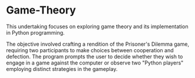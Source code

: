 # Game-Theory

This undertaking focuses on exploring game theory and its implementation in Python programming. 

The objective involved crafting a rendition of the Prisoner's Dilemma game, requiring two participants to make choices between cooperation and defection. The program prompts the user to decide whether they wish to engage in a game against the computer or observe two "Python players" employing distinct strategies in the gameplay.
